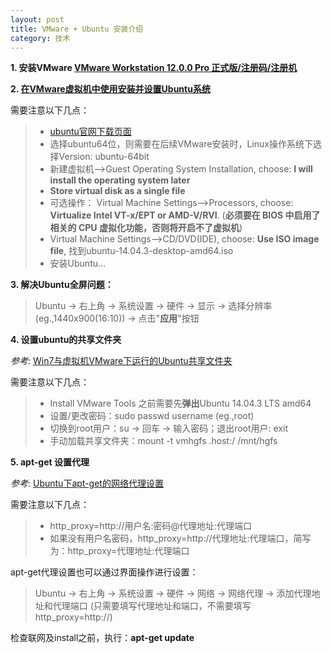 ```yaml
---
layout: post
title: VMware + Ubuntu 安装介绍
category: 技术
---
```


**1. 安装VMware [VMware Workstation 12.0.0 Pro 正式版/注册码/注册机](http://www.52pojie.cn/forum.php?mod=viewthread&tid=405618&page=1 "VMware")**

**2. [在VMware虚拟机中使用安装并设置Ubuntu系统](http://jingyan.baidu.com/article/14bd256e0ca52ebb6d26129c.html "Ubuntu")**

需要注意以下几点：
> * [ubuntu官网下载页面](http://www.ubuntu.com/download/desktop "ubuntu")
> * 选择ubuntu64位，则需要在后续VMware安装时，Linux操作系统下选择Version: ubuntu-64bit
> * 新建虚拟机-->Guest Operating System Installation,  choose: **I will install the operating system later**
> * **Store virtual disk as a single file**
> * 可选操作： Virtual Machine Settings-->Processors, choose: **Virtualize Intel VT-x/EPT or AMD-V/RVI**. (**必须要在 BIOS 中启用了相关的 CPU 虚拟化功能，否则将开启不了虚拟机**)
> * Virtual Machine Settings-->CD/DVD(IDE), choose: **Use ISO image file**, 找到ubuntu-14.04.3-desktop-amd64.iso
> * 安装Ubuntu...

**3. 解决Ubuntu全屏问题：**

> Ubuntu -> 右上角 -> 系统设置 -> 硬件 -> 显示 -> 选择分辨率(eg.,1440x900(16:10)) -> 点击"**应用**"按钮

**4. 设置ubuntu的共享文件夹**

*参考*: [Win7与虚拟机VMware下运行的Ubuntu共享文件夹](http://blog.csdn.net/gaojinshan/article/details/9231853 "setting shared folder")

需要注意以下几点：
> * Install VMware Tools 之前需要先**弹出**Ubuntu 14.04.3 LTS amd64
> * 设置/更改密码：sudo passwd username (eg.,root)
> * 切换到root用户：su -> 回车 -> 输入密码；退出root用户: exit
> * 手动加载共享文件夹：mount -t vmhgfs .host:/ /mnt/hgfs


**5. apt-get 设置代理**

*参考*: [Ubuntu下apt-get的网络代理设置 ](http://blog.sina.com.cn/s/blog_002e20310101eai2.html "proxy")

需要注意以下几点：
> * http\_proxy=http://用户名:密码@代理地址:代理端口
> * 如果没有用户名密码，http\_proxy=http://代理地址:代理端口，简写为：http\_proxy=代理地址:代理端口

apt-get代理设置也可以通过界面操作进行设置：

> Ubuntu -> 右上角 -> 系统设置 -> 硬件 -> 网络 -> 网络代理 -> 添加代理地址和代理端口 (只需要填写代理地址和端口，不需要填写http\_proxy=http://)

检查联网及install之前，执行：**apt-get update**
